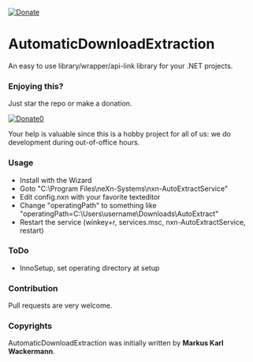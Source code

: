 ﻿[![Donate](https://img.shields.io/badge/Donate-PayPal-green.svg)](https://www.paypal.com/cgi-bin/webscr?cmd=_s-xclick&hosted_button_id=35WE5NU48AUMA&source=url)

AutomaticDownloadExtraction
===========================
An easy to use library/wrapper/api-link library for your .NET projects.

### Enjoying this?
Just star the repo or make a donation.

[![Donate0](https://img.shields.io/badge/Donate-PayPal-green.svg)](https://www.paypal.com/cgi-bin/webscr?cmd=_s-xclick&hosted_button_id=35WE5NU48AUMA&source=url)

Your help is valuable since this is a hobby project for all of us: we do development during out-of-office hours.

### Usage 
- Install with the Wizard
- Goto "C:\Program Files\neXn-Systems\nxn-AutoExtractService"
- Edit config.nxn with your favorite texteditor
- Change "operatingPath" to something like "operatingPath=C:\Users\username\Downloads\AutoExtract"
- Restart the service (winkey+r, services.msc, nxn-AutoExtractService, restart)

### ToDo
- InnoSetup, set operating directory at setup

### Contribution
Pull requests are very welcome.

### Copyrights
AutomaticDownloadExtraction was initially written by **Markus Karl Wackermann**.